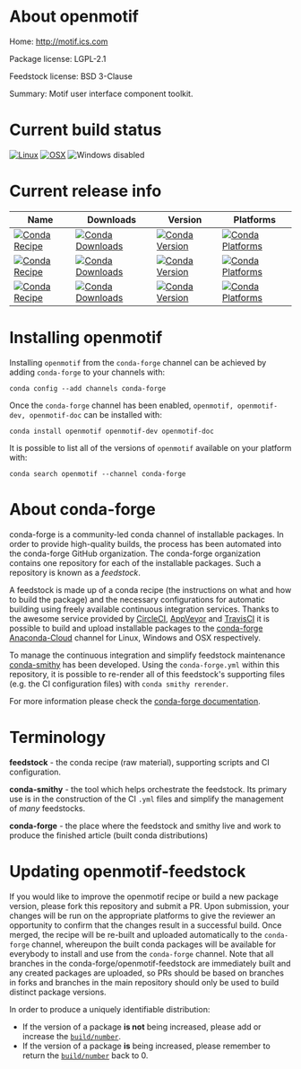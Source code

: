 About openmotif
===============

Home: http://motif.ics.com

Package license: LGPL-2.1

Feedstock license: BSD 3-Clause

Summary: Motif user interface component toolkit.



Current build status
====================

[![Linux](https://img.shields.io/circleci/project/github/conda-forge/openmotif-feedstock/master.svg?label=Linux)](https://circleci.com/gh/conda-forge/openmotif-feedstock)
[![OSX](https://img.shields.io/travis/conda-forge/openmotif-feedstock/master.svg?label=macOS)](https://travis-ci.org/conda-forge/openmotif-feedstock)
![Windows disabled](https://img.shields.io/badge/Windows-disabled-lightgrey.svg)

Current release info
====================

| Name | Downloads | Version | Platforms |
| --- | --- | --- | --- |
| [![Conda Recipe](https://img.shields.io/badge/recipe-openmotif-green.svg)](https://anaconda.org/conda-forge/openmotif) | [![Conda Downloads](https://img.shields.io/conda/dn/conda-forge/openmotif.svg)](https://anaconda.org/conda-forge/openmotif) | [![Conda Version](https://img.shields.io/conda/vn/conda-forge/openmotif.svg)](https://anaconda.org/conda-forge/openmotif) | [![Conda Platforms](https://img.shields.io/conda/pn/conda-forge/openmotif.svg)](https://anaconda.org/conda-forge/openmotif) |
| [![Conda Recipe](https://img.shields.io/badge/recipe-openmotif--dev-green.svg)](https://anaconda.org/conda-forge/openmotif-dev) | [![Conda Downloads](https://img.shields.io/conda/dn/conda-forge/openmotif-dev.svg)](https://anaconda.org/conda-forge/openmotif-dev) | [![Conda Version](https://img.shields.io/conda/vn/conda-forge/openmotif-dev.svg)](https://anaconda.org/conda-forge/openmotif-dev) | [![Conda Platforms](https://img.shields.io/conda/pn/conda-forge/openmotif-dev.svg)](https://anaconda.org/conda-forge/openmotif-dev) |
| [![Conda Recipe](https://img.shields.io/badge/recipe-openmotif--doc-green.svg)](https://anaconda.org/conda-forge/openmotif-doc) | [![Conda Downloads](https://img.shields.io/conda/dn/conda-forge/openmotif-doc.svg)](https://anaconda.org/conda-forge/openmotif-doc) | [![Conda Version](https://img.shields.io/conda/vn/conda-forge/openmotif-doc.svg)](https://anaconda.org/conda-forge/openmotif-doc) | [![Conda Platforms](https://img.shields.io/conda/pn/conda-forge/openmotif-doc.svg)](https://anaconda.org/conda-forge/openmotif-doc) |

Installing openmotif
====================

Installing `openmotif` from the `conda-forge` channel can be achieved by adding `conda-forge` to your channels with:

```
conda config --add channels conda-forge
```

Once the `conda-forge` channel has been enabled, `openmotif, openmotif-dev, openmotif-doc` can be installed with:

```
conda install openmotif openmotif-dev openmotif-doc
```

It is possible to list all of the versions of `openmotif` available on your platform with:

```
conda search openmotif --channel conda-forge
```


About conda-forge
=================

conda-forge is a community-led conda channel of installable packages.
In order to provide high-quality builds, the process has been automated into the
conda-forge GitHub organization. The conda-forge organization contains one repository
for each of the installable packages. Such a repository is known as a *feedstock*.

A feedstock is made up of a conda recipe (the instructions on what and how to build
the package) and the necessary configurations for automatic building using freely
available continuous integration services. Thanks to the awesome service provided by
[CircleCI](https://circleci.com/), [AppVeyor](https://www.appveyor.com/)
and [TravisCI](https://travis-ci.org/) it is possible to build and upload installable
packages to the [conda-forge](https://anaconda.org/conda-forge)
[Anaconda-Cloud](https://anaconda.org/) channel for Linux, Windows and OSX respectively.

To manage the continuous integration and simplify feedstock maintenance
[conda-smithy](https://github.com/conda-forge/conda-smithy) has been developed.
Using the ``conda-forge.yml`` within this repository, it is possible to re-render all of
this feedstock's supporting files (e.g. the CI configuration files) with ``conda smithy rerender``.

For more information please check the [conda-forge documentation](https://conda-forge.org/docs/).

Terminology
===========

**feedstock** - the conda recipe (raw material), supporting scripts and CI configuration.

**conda-smithy** - the tool which helps orchestrate the feedstock.
                   Its primary use is in the construction of the CI ``.yml`` files
                   and simplify the management of *many* feedstocks.

**conda-forge** - the place where the feedstock and smithy live and work to
                  produce the finished article (built conda distributions)


Updating openmotif-feedstock
============================

If you would like to improve the openmotif recipe or build a new
package version, please fork this repository and submit a PR. Upon submission,
your changes will be run on the appropriate platforms to give the reviewer an
opportunity to confirm that the changes result in a successful build. Once
merged, the recipe will be re-built and uploaded automatically to the
`conda-forge` channel, whereupon the built conda packages will be available for
everybody to install and use from the `conda-forge` channel.
Note that all branches in the conda-forge/openmotif-feedstock are
immediately built and any created packages are uploaded, so PRs should be based
on branches in forks and branches in the main repository should only be used to
build distinct package versions.

In order to produce a uniquely identifiable distribution:
 * If the version of a package **is not** being increased, please add or increase
   the [``build/number``](https://conda.io/docs/user-guide/tasks/build-packages/define-metadata.html#build-number-and-string).
 * If the version of a package **is** being increased, please remember to return
   the [``build/number``](https://conda.io/docs/user-guide/tasks/build-packages/define-metadata.html#build-number-and-string)
   back to 0.
